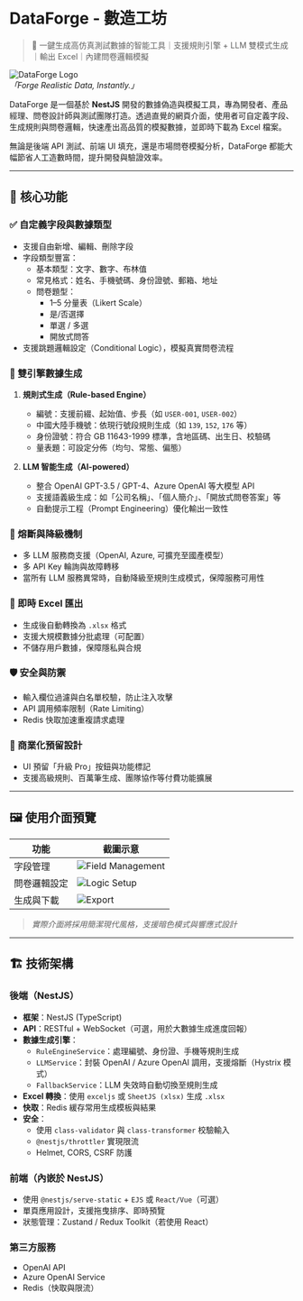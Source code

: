 # DataForge - 數造工坊

> 🔧 一鍵生成高仿真測試數據的智能工具｜支援規則引擎 + LLM 雙模式生成｜輸出 Excel｜內建問卷邏輯模擬

![DataForge Logo](https://via.placeholder.com/400x150?text=DataForge)  
*「Forge Realistic Data, Instantly.」*

DataForge 是一個基於 **NestJS** 開發的數據偽造與模擬工具，專為開發者、產品經理、問卷設計師與測試團隊打造。透過直覺的網頁介面，使用者可自定義字段、生成規則與問卷邏輯，快速產出高品質的模擬數據，並即時下載為 Excel 檔案。

無論是後端 API 測試、前端 UI 填充，還是市場問卷模擬分析，DataForge 都能大幅節省人工造數時間，提升開發與驗證效率。

---

## 🌟 核心功能

### ✅ 自定義字段與數據類型
- 支援自由新增、編輯、刪除字段
- 字段類型豐富：
  - 基本類型：文字、數字、布林值
  - 常見格式：姓名、手機號碼、身份證號、郵箱、地址
  - 問卷題型：
    - 1–5 分量表（Likert Scale）
    - 是/否選擇
    - 單選 / 多選
    - 開放式問答
- 支援跳題邏輯設定（Conditional Logic），模擬真實問卷流程

### 🎯 雙引擎數據生成
1. **規則式生成（Rule-based Engine）**
   - 編號：支援前綴、起始值、步長（如 `USER-001`, `USER-002`）
   - 中國大陸手機號：依現行號段規則生成（如 `139`, `152`, `176` 等）
   - 身份證號：符合 GB 11643-1999 標準，含地區碼、出生日、校驗碼
   - 量表題：可設定分佈（均勻、常態、偏態）

2. **LLM 智能生成（AI-powered）**
   - 整合 OpenAI GPT-3.5 / GPT-4、Azure OpenAI 等大模型 API
   - 支援語義級生成：如「公司名稱」、「個人簡介」、「開放式問卷答案」等
   - 自動提示工程（Prompt Engineering）優化輸出一致性

### 🔁 熔斷與降級機制
- 多 LLM 服務商支援（OpenAI, Azure, 可擴充至國產模型）
- 多 API Key 輪詢與故障轉移
- 當所有 LLM 服務異常時，自動降級至規則生成模式，保障服務可用性

### 💾 即時 Excel 匯出
- 生成後自動轉換為 `.xlsx` 格式
- 支援大規模數據分批處理（可配置）
- 不儲存用戶數據，保障隱私與合規

### 🛡️ 安全與防禦
- 輸入欄位過濾與白名單校驗，防止注入攻擊
- API 調用頻率限制（Rate Limiting）
- Redis 快取加速重複請求處理

### 💼 商業化預留設計
- UI 預留「升級 Pro」按鈕與功能標記
- 支援高級規則、百萬筆生成、團隊協作等付費功能擴展

---

## 🖼️ 使用介面預覽

| 功能 | 截圖示意 |
|------|----------|
| 字段管理 | ![Field Management](https://via.placeholder.com/600x300?text=Field+Management) |
| 問卷邏輯設定 | ![Logic Setup](https://via.placeholder.com/600x300?text=Skip+Logic+Setup) |
| 生成與下載 | ![Export](https://via.placeholder.com/600x300?text=Excel+Download) |

> *實際介面將採用簡潔現代風格，支援暗色模式與響應式設計*

---

## 🏗️ 技術架構

### 後端（NestJS）
- **框架**：NestJS (TypeScript)
- **API**：RESTful + WebSocket（可選，用於大數據生成進度回報）
- **數據生成引擎**：
  - `RuleEngineService`：處理編號、身份證、手機等規則生成
  - `LLMService`：封裝 OpenAI / Azure OpenAI 調用，支援熔斷（Hystrix 模式）
  - `FallbackService`：LLM 失效時自動切換至規則生成
- **Excel 轉換**：使用 `exceljs` 或 `SheetJS (xlsx)` 生成 `.xlsx`
- **快取**：Redis 緩存常用生成模板與結果
- **安全**：
  - 使用 `class-validator` 與 `class-transformer` 校驗輸入
  - `@nestjs/throttler` 實現限流
  - Helmet, CORS, CSRF 防護

### 前端（內嵌於 NestJS）
- 使用 `@nestjs/serve-static` + `EJS` 或 `React/Vue`（可選）
- 單頁應用設計，支援拖曳排序、即時預覽
- 狀態管理：Zustand / Redux Toolkit（若使用 React）

### 第三方服務
- OpenAI API
- Azure OpenAI Service
- Redis（快取與限流）